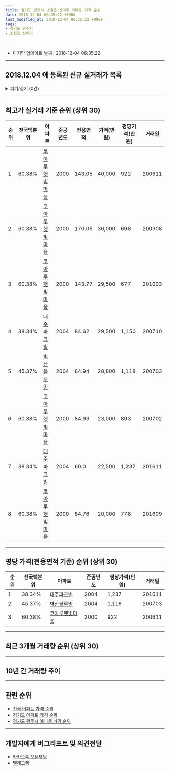 ```yaml
---
title: 경기도 광주시 초월읍 산이리 아파트 가격 순위
date: 2018-12-04 06:35:22 +0900
last_modified_at: 2018-12-04 06:35:22 +0900
tags:
- 경기도 광주시
- 초월읍 산이리

---
```


* 마지막 업데이트 날짜 : 2018-12-04 06:35:22

---

## 2018.12.04 에 등록된 신규 실거래가 목록

<details>
<summary>펴기/접기 (0건)</summary>
<div markdown="1">

|아파트|전국백분위|준공년도|전용면적|가격(만원)|평당가격(만원)|거래일|
|---|---|---|---|---|---|---|
|없음|||||||


</div>
</details>

---

## 최고가 실거래 기준 순위 (상위 30)


|순위|전국백분위|아파트|준공년도|전용면적|가격(만원)|평당가격(만원)|거래일|
|---|---|---|---|---|---|---|---|
|1|60.38%|[코아루햇빛마을](https://search.naver.com/search.naver?query=%EA%B2%BD%EA%B8%B0%EB%8F%84+%EA%B4%91%EC%A3%BC%EC%8B%9C+%EC%B4%88%EC%9B%94%EC%9D%8D+%EC%82%B0%EC%9D%B4%EB%A6%AC+%EC%BD%94%EC%95%84%EB%A3%A8%ED%96%87%EB%B9%9B%EB%A7%88%EC%9D%84)|2000|143.05|40,000|922|200611|
|2|60.38%|[코아루햇빛마을](https://search.naver.com/search.naver?query=%EA%B2%BD%EA%B8%B0%EB%8F%84+%EA%B4%91%EC%A3%BC%EC%8B%9C+%EC%B4%88%EC%9B%94%EC%9D%8D+%EC%82%B0%EC%9D%B4%EB%A6%AC+%EC%BD%94%EC%95%84%EB%A3%A8%ED%96%87%EB%B9%9B%EB%A7%88%EC%9D%84)|2000|170.06|36,000|698|200908|
|3|60.38%|[코아루햇빛마을](https://search.naver.com/search.naver?query=%EA%B2%BD%EA%B8%B0%EB%8F%84+%EA%B4%91%EC%A3%BC%EC%8B%9C+%EC%B4%88%EC%9B%94%EC%9D%8D+%EC%82%B0%EC%9D%B4%EB%A6%AC+%EC%BD%94%EC%95%84%EB%A3%A8%ED%96%87%EB%B9%9B%EB%A7%88%EC%9D%84)|2000|143.77|29,500|677|201003|
|4|38.34%|[대주파크빌](https://search.naver.com/search.naver?query=%EA%B2%BD%EA%B8%B0%EB%8F%84+%EA%B4%91%EC%A3%BC%EC%8B%9C+%EC%B4%88%EC%9B%94%EC%9D%8D+%EC%82%B0%EC%9D%B4%EB%A6%AC+%EB%8C%80%EC%A3%BC%ED%8C%8C%ED%81%AC%EB%B9%8C)|2004|84.62|29,500|1,150|200710|
|5|45.37%|[벽산블루밍](https://search.naver.com/search.naver?query=%EA%B2%BD%EA%B8%B0%EB%8F%84+%EA%B4%91%EC%A3%BC%EC%8B%9C+%EC%B4%88%EC%9B%94%EC%9D%8D+%EC%82%B0%EC%9D%B4%EB%A6%AC+%EB%B2%BD%EC%82%B0%EB%B8%94%EB%A3%A8%EB%B0%8D)|2004|84.94|28,800|1,118|200703|
|6|60.38%|[코아루햇빛마을](https://search.naver.com/search.naver?query=%EA%B2%BD%EA%B8%B0%EB%8F%84+%EA%B4%91%EC%A3%BC%EC%8B%9C+%EC%B4%88%EC%9B%94%EC%9D%8D+%EC%82%B0%EC%9D%B4%EB%A6%AC+%EC%BD%94%EC%95%84%EB%A3%A8%ED%96%87%EB%B9%9B%EB%A7%88%EC%9D%84)|2000|84.93|23,000|893|200702|
|7|38.34%|[대주파크빌](https://search.naver.com/search.naver?query=%EA%B2%BD%EA%B8%B0%EB%8F%84+%EA%B4%91%EC%A3%BC%EC%8B%9C+%EC%B4%88%EC%9B%94%EC%9D%8D+%EC%82%B0%EC%9D%B4%EB%A6%AC+%EB%8C%80%EC%A3%BC%ED%8C%8C%ED%81%AC%EB%B9%8C)|2004|60.0|22,500|1,237|201611|
|8|60.38%|[코아루햇빛마을](https://search.naver.com/search.naver?query=%EA%B2%BD%EA%B8%B0%EB%8F%84+%EA%B4%91%EC%A3%BC%EC%8B%9C+%EC%B4%88%EC%9B%94%EC%9D%8D+%EC%82%B0%EC%9D%B4%EB%A6%AC+%EC%BD%94%EC%95%84%EB%A3%A8%ED%96%87%EB%B9%9B%EB%A7%88%EC%9D%84)|2000|84.76|20,000|778|201609|


---

## 평당 가격(전용면적 기준) 순위 (상위 30)


|순위|전국백분위|아파트|준공년도|평당가격(만원)|거래일|
|---|---|---|---|---|---|
|1|38.34%|[대주파크빌](https://search.naver.com/search.naver?query=%EA%B2%BD%EA%B8%B0%EB%8F%84+%EA%B4%91%EC%A3%BC%EC%8B%9C+%EC%B4%88%EC%9B%94%EC%9D%8D+%EC%82%B0%EC%9D%B4%EB%A6%AC+%EB%8C%80%EC%A3%BC%ED%8C%8C%ED%81%AC%EB%B9%8C)|2004|1,237|201611|
|2|45.37%|[벽산블루밍](https://search.naver.com/search.naver?query=%EA%B2%BD%EA%B8%B0%EB%8F%84+%EA%B4%91%EC%A3%BC%EC%8B%9C+%EC%B4%88%EC%9B%94%EC%9D%8D+%EC%82%B0%EC%9D%B4%EB%A6%AC+%EB%B2%BD%EC%82%B0%EB%B8%94%EB%A3%A8%EB%B0%8D)|2004|1,118|200703|
|3|60.38%|[코아루햇빛마을](https://search.naver.com/search.naver?query=%EA%B2%BD%EA%B8%B0%EB%8F%84+%EA%B4%91%EC%A3%BC%EC%8B%9C+%EC%B4%88%EC%9B%94%EC%9D%8D+%EC%82%B0%EC%9D%B4%EB%A6%AC+%EC%BD%94%EC%95%84%EB%A3%A8%ED%96%87%EB%B9%9B%EB%A7%88%EC%9D%84)|2000|922|200611|


---

## 최근 3개월 거래량 순위 (상위 30)


<div style="width:100%;">
    <canvas id="deal_count_ranking" height="250"></canvas>
</div>


<script>
new Chart(document.getElementById("deal_count_ranking"), {
    type: 'horizontalBar',
    data: {
        labels: ['벽산블루밍', '코아루햇빛마을'],
        datasets: [{
            label: '실거래 수',
            data: [4, 2],
            borderColor: "rgba(255, 0, 128, 1)",
            backgroundColor: "rgba(255, 0, 128, 0.5)",
            fill: false,
        }]
    },
    options: {
        responsive: true,
        title: {
            display: true,
            text: '최근 3개월 거래량 순위'
        },
        tooltips: {
            mode: 'index',
            intersect: false,
            callbacks: {
                title: function(tooltipItems, data) {
                    return "실거래 수:";
                },
                label: function(tooltipItem, data) {
                    return data.labels[tooltipItem.index] + ": " + tooltipItem.xLabel;
                }
            }
        },
        hover: {
            mode: 'nearest',
            intersect: true
        },
        scales: {
            xAxes: [{
                display: true,
                scaleLabel: {
                    display: true,
                    labelString: '실거래 수'
                },
                ticks: {
                    suggestedMin: 0,
                }
            }],
            yAxes: [{
                display: true,
                ticks: {
                    autoSkip: false,
                    callback: function(value, index, values) {
                        if (value.length > 15)
                            return value.substr(0, 13) + "...";
                        else
                            return value;
                    }
                },
                scaleLabel: {
                    display: false,
                }
            }]
        }
    }
});

</script>


---

## 10년 간 거래량 추이


<div style="width:100%;">
    <canvas id="deal_progress" height="250"></canvas>
</div>

<script>
new Chart(document.getElementById("deal_progress"), {
    type: 'line',
    data: {
        labels: ['200812','200901','200902','200903','200904','200905','200906','200907','200908','200909','200910','200911','200912','201001','201002','201003','201004','201005','201006','201007','201008','201009','201010','201011','201012','201101','201102','201103','201104','201105','201106','201107','201108','201109','201110','201111','201112','201201','201202','201203','201204','201205','201206','201207','201208','201209','201210','201211','201212','201301','201302','201303','201304','201305','201306','201307','201308','201309','201310','201311','201312','201401','201402','201403','201404','201405','201406','201407','201408','201409','201410','201411','201412','201501','201502','201503','201504','201505','201506','201507','201508','201509','201510','201511','201512','201601','201602','201603','201604','201605','201606','201607','201608','201609','201610','201611','201612','201701','201702','201703','201704','201705','201706','201707','201708','201709','201710','201711','201712','201801','201802','201803','201804','201805','201806','201807','201808','201809','201810','201811','201812'],
        datasets: [{
            label: '실거래 수',
            pointRadius: 1,
            data: [4, 2, 8, 8, 9, 9, 11, 9, 8, 8, 5, 3, 3, 4, 5, 7, 7, 6, 7, 1, 5, 9, 2, 6, 5, 7, 8, 6, 6, 5, 4, 4, 6, 6, 7, 3, 5, 3, 7, 8, 6, 6, 8, 2, 3, 8, 12, 5, 4, 5, 6, 8, 11, 10, 3, 8, 10, 9, 6, 10, 4, 11, 13, 10, 10, 12, 8, 6, 15, 13, 5, 7, 12, 11, 5, 29, 10, 9, 11, 15, 11, 13, 11, 6, 4, 10, 9, 6, 7, 3, 5, 8, 10, 4, 9, 5, 3, 3, 2, 5, 6, 8, 6, 7, 13, 7, 2, 3, 4, 2, 8, 15, 6, 6, 3, 4, 8, 5, 5, 1, 0],
            borderColor: "rgba(255, 201, 14, 1)",
            backgroundColor: "rgba(255, 201, 14, 0.5)",
            fill: true,
        }]
    },
    options: {
        responsive: true,
        title: {
            display: true,
            text: '10년간 거래량 추이'
        },
        tooltips: {
            mode: 'index',
            intersect: false,
        },
        hover: {
            mode: 'nearest',
            intersect: true
        },
        scales: {
            xAxes: [{
                display: true,
                scaleLabel: {
                    display: true,
                    labelString: '년/월'
                }
            }],
            yAxes: [{
                display: true,
                ticks: {
                    suggestedMin: 0,
                },
                scaleLabel: {
                    display: true,
                    labelString: '실거래 수'
                }
            }]
        }
    }
});

</script>


---

## 관련 순위

- [전국 아파트 가격 순위](https://inasie.github.io/apt-ranking/전국)
- [경기도 아파트 가격 순위](https://inasie.github.io/apt-ranking/경기도)
- [경기도 광주시 아파트 가격 순위](https://inasie.github.io/apt-ranking/경기도-광주시)


---

## 개발자에게 버그리포트 및 의견전달

- [카카오톡 오픈채팅](https://open.kakao.com/o/gLJUAP4)
- [텔레그램](https://t.me/inasie)

